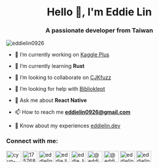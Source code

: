 <h1 align="center">Hello 👋, I'm Eddie Lin</h1>
<h3 align="center">A passionate developer from Taiwan</h3>

<p align="left"> <img src="https://komarev.com/ghpvc/?username=eddielin0926&label=Profile%20views&color=0e75b6&style=flat" alt="eddielin0926" /> </p>

- 🔭 I’m currently working on [Kaggle Plus](https://github.com/eddielin0926/cjkfuzz)

- 🌱 I’m currently learning **Rust**

- 👯 I’m looking to collaborate on [CJKfuzz](https://github.com/eddielin0926/cjkfuzz)

- 🤝 I’m looking for help with [Biblioklept](https://github.com/eddielin0926/biblioklept)

- 💬 Ask me about **React Native**

- 📫 How to reach me **eddielin0926@gmail.com**

- 📄 Know about my experiences [eddielin.dev](http://eddielin.dev)

<h3 align="left">Connect with me:</h3>
<p align="left">
<a href="https://linkedin.com/in/cyun-kai-lin" target="blank"><img align="center" src="https://raw.githubusercontent.com/rahuldkjain/github-profile-readme-generator/master/src/images/icons/Social/linked-in-alt.svg" alt="cyun-kai-lin" height="30" width="40" /></a>
<a href="https://stackoverflow.com/users/17576822" target="blank"><img align="center" src="https://raw.githubusercontent.com/rahuldkjain/github-profile-readme-generator/master/src/images/icons/Social/stack-overflow.svg" alt="17576822" height="30" width="40" /></a>
<a href="https://kaggle.com/eddielin0926" target="blank"><img align="center" src="https://raw.githubusercontent.com/rahuldkjain/github-profile-readme-generator/master/src/images/icons/Social/kaggle.svg" alt="eddielin0926" height="30" width="40" /></a>
<a href="https://fb.com/eddie.lin.0926" target="blank"><img align="center" src="https://raw.githubusercontent.com/rahuldkjain/github-profile-readme-generator/master/src/images/icons/Social/facebook.svg" alt="eddie.lin.0926" height="30" width="40" /></a>
<a href="https://instagram.com/eddie_lin_0926" target="blank"><img align="center" src="https://raw.githubusercontent.com/rahuldkjain/github-profile-readme-generator/master/src/images/icons/Social/instagram.svg" alt="eddie_lin_0926" height="30" width="40" /></a>
<a href="https://medium.com/@eddielin0926" target="blank"><img align="center" src="https://raw.githubusercontent.com/rahuldkjain/github-profile-readme-generator/master/src/images/icons/Social/medium.svg" alt="@eddielin0926" height="30" width="40" /></a>
<a href="https://www.youtube.com/@eddielin0926" target="blank"><img align="center" src="https://raw.githubusercontent.com/rahuldkjain/github-profile-readme-generator/master/src/images/icons/Social/youtube.svg" alt="@eddielin0926" height="30" width="40" /></a>
<a href="https://codeforces.com/profile/eddielin0926" target="blank"><img align="center" src="https://raw.githubusercontent.com/rahuldkjain/github-profile-readme-generator/master/src/images/icons/Social/codeforces.svg" alt="eddielin0926" height="30" width="40" /></a>
<a href="https://www.leetcode.com/eddielin0926" target="blank"><img align="center" src="https://raw.githubusercontent.com/rahuldkjain/github-profile-readme-generator/master/src/images/icons/Social/leet-code.svg" alt="eddielin0926" height="30" width="40" /></a>
</p>
